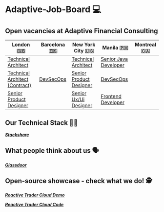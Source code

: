 # Adaptive-Job-Board :computer:
## Open vacancies at Adaptive Financial Consulting ##

| London 🇬🇧  | Barcelona 🇪🇸 | New York City 🇺🇸 | Manila 🇵🇭 | Montreal 🇨🇦 
| ------------- | ------------- | ------------- | ------------- | ------------- |
| [Technical Architect](https://weareadaptive.com/careers/jobs/?job=5527244) | | [Technical Architect](https://weareadaptive.com/careers/jobs/?job=5494186) | [Senior Java Developer](https://weareadaptive.com/careers/jobs/?job=5595292) |  |
| [Technical Architect (Contract)](https://weareadaptive.com/careers/jobs/?job=5674571) | [DevSecOps](https://weareadaptive.com/careers/jobs/?job=5704480) | [Senior Product Designer](https://weareadaptive.com/careers/jobs/?job=5581997) | [DevSecOps](https://weareadaptive.com/careers/jobs/?job=5648930) | |
| [Senior Product Designer](https://weareadaptive.com/careers/jobs/?job=5581997) |  | [Senior Ux/Ui Designer](https://weareadaptive.com/careers/jobs/?job=5596550) | [Frontend Developer](https://weareadaptive.com/careers/jobs/?job=5693300) |  |

## Our Technical Stack 	👩‍💻 ##

**_[Stackshare](https://stackshare.io/AFC/adaptive-financial-consulting)_**

## What people think about us :speaking_head: ## 

**_[Glassdoor](https://www.glassdoor.co.uk/Reviews/Adaptive-Financial-Consulting-Reviews-E833383.htm)_**

## Open-source showcase - check what we do! :detective: ##

**_[Reactive Trader Cloud Demo](https://web-demo.adaptivecluster.com/)_**

**_[Reactive Trader Cloud Code](https://github.com/AdaptiveConsulting/ReactiveTraderCloud)_**
